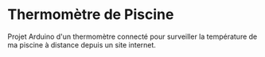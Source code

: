 # Thermomètre de Piscine
Projet Arduino d'un thermomètre connecté pour surveiller la température de ma piscine à distance depuis un site internet.